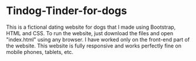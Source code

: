 # Tindog-Tinder-for-dogs
This is a fictional dating website for dogs that I made using Bootstrap, HTML and CSS. To run the website, just download the files and open "index.html" using any browser. I have worked only on the front-end part of the website. This website is fully responsive and works perfectly fine on mobile phones, tablets, etc.

